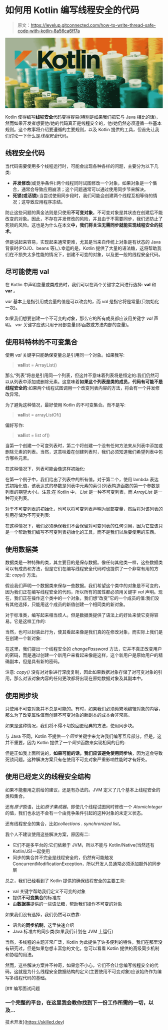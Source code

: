 # 如何用 Kotlin 编写线程安全的代码

> 原文：<https://levelup.gitconnected.com/how-to-write-thread-safe-code-with-kotlin-8a56ca6ff7a>

![](img/773165e2fea884aebaf00c984a6c274c.png)

Kotlin 使得编写**线程安全**代码变得容易(特别是如果我们把它与 Java 相比的话)，然而如果开发者想要他/她的代码真正是线程安全的，他/她仍然必须遵循一些基本规则。这个故事将介绍要遵循的主要规则，以及 Kotlin 提供的工具，但首先让我们讨论一下什么是*线程安全*代码。

## 线程安全代码

当代码需要使用多个线程运行时，可能会出现各种各样的问题，主要分为以下几类:

*   **并发修改**(或竞争条件):两个线程同时试图修改一个对象，如果对象是一个集合，通常会导致应用崩溃；这个问题通常可以通过使用同步节来解决。
*   **死锁(或活锁)**:当尝试使用同步段时，我们可能会创建两个线程互相等待的情况；这导致应用程序冻结。

防止这些问题的黄金法则是只使用**不可变对象**。不可变对象是其状态在创建后不能改变的对象。因此，不存在并发修改的风险，并且由于不需要同步，我们还防止了死锁的风险。这也是为什么在本文**中，我们将关注无需同步就能实现线程安全的技术**。

但是说起来容易，实现起来通常更难，尤其是当来自传统上对象是有状态的 Java 背景时(POJO、beans 等)。).幸运的是，Kotlin 提供了大量的语法糖，这将帮助我们在不损失太多性能的情况下，创建不可变的对象，以及更一般的线程安全代码。

## 尽可能使用 val

在 Kotlin 中声明变量或类成员时，我们可以在两个关键字之间进行选择: **val** 和 **var** 。

*var* 基本上是指引用或变量的值是可以改变的，而 *val* 是指它将是常量(只初始化一次)。

如果我们想要创建一个不可变的对象，那么它的所有成员都应该用关键字 *val* 声明。 *var* 关键字应该只用于局部变量(即函数或方法内部的变量)。

## 使用科特林的不可变集合

使用 *val* 关键字只能确保变量总是引用同一个对象。如果我写:

> **val**list = ArrayList<String>()

那么“列表”将总是引用同一个列表，但这并不意味着列表将是恒定的:我们仍然可以从列表中添加或删除元素。这意味着**如果这个列表是类的成员，代码有可能不是线程安全的**:如果两个线程试图调用一个改变列表内容的方法，将会有一个并发修改异常。

为了避免这种情况，最好使用 Kotlin 的不可变集合。而不是写:

> **val**list = arrayListOf<String>()

偏好写作:

> **val**list = list of<String>()

当第一个创建一个可变列表时，第二个将创建一个没有任何方法来从列表中添加或删除元素的列表。当然，这意味着在创建列表时，我们必须知道我们希望列表中包含哪些元素。

在这种情况下，列表可能会像这样初始化:

在第一个例子中，我们给出了列表中的所有值。对于第二个，使用 lambda 表达式初始化值，该表达式的参数是列表中元素的索引(列表构造函数的第一个参数是列表的期望大小)。注意:在 Kotlin 中， *List* 是一种不可变列表，而 *ArrayList* 是一种可变列表。

对于不可变列表的初始化，也可以将可变列表声明为局部变量，然后将对该列表的引用存储为不可变列表:

在这种情况下，我们必须确保我们不会保留对可变列表的任何引用，因为它应该只是一个帮助我们编写不可变列表初始化的工具，而不是我们以后要使用的东西。

## 使用数据类

数据类是一种特殊的类，其主要目的是保存数据。像任何其他类一样，这些数据类可以有成员和方法，但是它们在编写线程安全代码时也提供了一个非常有用的方法: *copy()* 方法。

假设我们声明一个数据类来保存一些数据。我们希望这个类中的对象是不可变的，因为我们正在编写线程安全的代码，所以所有的属性都必须用关键字 *val* 声明。现在，我们正在操作这个类中的一个对象，我们想“改变”它的一个成员的值:我们没有其他选择，只能用这个成员的新值创建一个相同类的新对象。

对于标准类，编写起来相当烦人。但是数据类提供了语法上的好处来使它变得容易。它是这样工作的:

当然，也可以封装此行为，使其看起来像是我们真的在修改对象，而实际上我们是在创建一个新对象:

在这里，我们提出一个线程安全的 *changePassword* 方法，它并不真正改变用户的密码，而是通过创建一个新用户来看起来像是这样，这个新用户是原始用户的精确副本，但是具有新的密码。

注意: *copy()* 没有对对象进行深度复制，因此如果数据对象存储了对可变对象的引用，那么对该对象内容的任何更改都将出现在原始数据对象及其副本中。

## 使用同步块

只使用不可变对象并不总是可能的。有时，如果我们必须频繁地编辑对象的内容，那么为了改变属性值而创建不可变对象的新副本的成本会非常高。

如果是这种情况，我们将不得不切换回更经典的方法，使用同步块。

与 Java 不同，Kotlin 不提供一个*同步*关键字来允许我们编写互斥部分。但是，这并不重要，因为 Kotlin 提供了一个*同步*函数来实现相同的目的:

但是正如我上面所说的，**如果可能的话，我们应该避免使用同步块**，因为这会导致死锁问题。这种解决方案只有在使用不可变对象严重影响性能时才有好处。

## 使用已经定义的线程安全结构

如果不能套用之前给的建议，还是有办法的。JVM 定义了几个基本上线程安全的类和集合。

还有*原子*原语，比如*原子集成器*。即使几个线程试图同时修改一个 *AtomicInteger* 的值，我们也永远不会有一个由竞争条件引起的这种对象的未定义状态。

还有线程安全的集合，比如*collections . synchronized list*。

我个人不建议使用这些解决方案，原因有二:

*   它们不是多平台的:它们依赖于 JVM，所以不能与 Kotlin/Native(当然还有 Kotlin/JS)一起使用
*   同步的集合并不完全是线程安全的，仍然有可能触发 ConcurrentModificationException，所以开发人员通常必须添加额外的同步层

总之，我们已经看到了 Kotlin 提供的确保线程安全的主要工具:

*   val 关键字帮助我们定义不可变的对象
*   提供**不可变集合**的标准库
*   由**数据类**提供的一些语法糖，帮助我们操作不可变的对象

如果我们没有选择，我们仍然可以依靠:

*   语言的**同步机制**，这里快速介绍
*   Java 标准库的同步类(如果我们计划在 JVM 上运行)

当然，多线程的主题非常广泛，Kotlin 为此提供了许多便利的特性，我们在那里没有研究过。但是如果您想丰富您的文化，您可以看看 Kotlin 提供的高级同步机制和协程的用法。

然而，这些解决方案并不神奇，如果您不小心，它们不会让您编写线程安全的代码，这就是为什么线程安全数据结构的定义(主要使用不可变对象)应该始终作为编写多线程代码的基础。

[](https://skilled.dev) [## 编写面试问题

### 一个完整的平台，在这里我会教你找到下一份工作所需的一切，以及…

技术开发](https://skilled.dev)